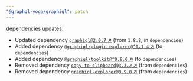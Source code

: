 ```yaml
---
"@graphql-yoga/graphiql": patch
---
```


dependencies updates: 

- Updated dependency [`graphiql@2.0.7` ↗︎](https://www.npmjs.com/package/graphiql/v/2.0.7) (from `1.8.8`, in `dependencies`)
- Added dependency [`@graphiql/plugin-explorer@^0.1.4` ↗︎](https://www.npmjs.com/package/@graphiql/plugin-explorer/v/null) (to `dependencies`)
- Added dependency [`@graphiql/toolkit@^0.8.0` ↗︎](https://www.npmjs.com/package/@graphiql/toolkit/v/null) (to `dependencies`)
- Removed dependency [`copy-to-clipboard@3.3.2` ↗︎](https://www.npmjs.com/package/copy-to-clipboard/v/3.3.2) (from `dependencies`)
- Removed dependency [`graphiql-explorer@0.9.0` ↗︎](https://www.npmjs.com/package/graphiql-explorer/v/0.9.0) (from `dependencies`)
